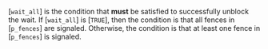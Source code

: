 [`wait_all`] is the condition that  **must**  be satisfied to successfully
unblock the wait.
If [`wait_all`] is [`TRUE`], then the condition is that all fences
in [`p_fences`] are signaled.
Otherwise, the condition is that at least one fence in [`p_fences`] is
signaled.